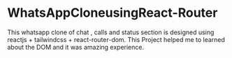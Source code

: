 # WhatsAppCloneusingReact-Router

This whatsapp clone of chat , calls and status section is designed using reactjs + tailwindcss + react-router-dom. This Project helped me to learned about the DOM and it was amazing experience.
